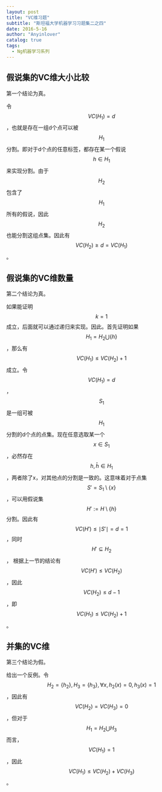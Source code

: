 ```yaml
---
layout: post
title: "VC维习题"
subtitle: "斯坦福大学机器学习习题集二之四"
date: 2016-5-16
author: "Anyinlover"
catalog: true
tags:
  - Ng机器学习系列
---
```


## 假说集的VC维大小比较

第一个结论为真。

令$$VC(H_1)=d$$，也就是存在一组d个点可以被$$H_1$$分割。即对于d个点的任意标签，都存在某一个假说$$h \in H_1$$来实现分割。由于$$H_2$$包含了$$H_1$$所有的假说，因此$$H_2$$也能分割这组点集。因此有$$VC(H_2) \geq d = VC(H_1)$$。

## 假说集的VC维数量

第二个结论为真。

如果能证明$$k=1$$成立，后面就可以通过递归来实现。因此。首先证明如果$$H_1 = H_2 \bigcup \{ h \}$$，那么有$$VC(H_1) \leq VC(H_2) + 1$$成立。令$$VC(H_1)=d$$，$$S_1$$是一组可被$$H_1$$分割的d个点的点集。现在任意选取某一个$$x \in S_1$$，必然存在$$h, \bar{h} \in H_1$$，两者除了x，对其他点的分割是一致的。这意味着对于点集$$S'=S_1 \setminus \{ x \}$$，可以用假说集$$H' := H \setminus \{ h \}$$ 分割。因此有$$VC(H') \leq \mid S' \mid = d=1$$，同时$$H' \subseteq H_2$$， 根据上一节的结论有$$VC(H') \leq VC(H_2)$$，因此$$VC(H_2) \leq d-1$$，即$$VC(H_1) \leq VC(H_2)+1$$。

## 并集的VC维

第三个结论为假。

给出一个反例。令$$H_2=\{ h_2 \}, H_3 = \{ h_3 \}, \forall x, h_2(x)=0, h_3(x)=1$$，因此有$$VC(H_2)=VC(H_3)=0$$，但对于$$H_1 = H_2 \bigcup H_3$$ 而言，$$VC(H_1)=1$$，因此$$VC(H_1) \leq VC(H_2) + VC(H_3)$$。
